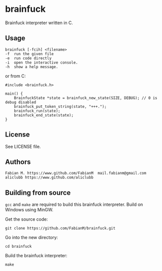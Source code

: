 brainfuck
===========
Brainfuck interpreter written in C.

## Usage
    brainfuck [-fcih] <filename>
	-f  run the given file
	-e  run code directly
	-i  open the interactive console.
	-h  show a help message.
	
or from C:

    #include <brainfuck.h>
    
    main() {
    	BrainfuckState *state = brainfuck_new_state(SIZE, DEBUG); // 0 is debug disabled
    	brainfuck_put_token_string(state, "+++.");
    	brainfuck_run(state);
    	brainfuck_end_state(state);
    }


## License
See LICENSE file.

## Authors
    Fabian M. https://www.github.com/FabianM  mail.fabianm@gmail.com
    aliclubb https://www.github.com/aliclubb
    
## Building from source
`gcc` and `make` are required to build this brainfuck interpreter. Build on Windows using MinGW.  

Get the source code: 

    git clone https://github.com/FabianM/brainfuck.git
    
Go into the new directory:

    cd brainfuck
    
Build the brainfuck interpreter:

    make
